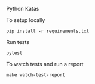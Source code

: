 Python Katas

To setup locally
```
pip install -r requirements.txt
```

Run tests
```
pytest
```

To watch tests and run a report
```
make watch-test-report
```